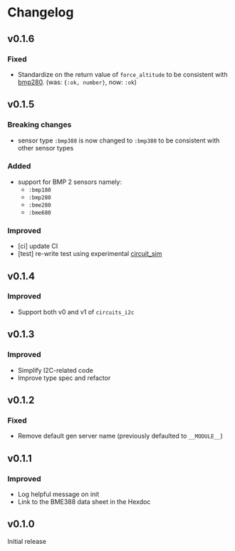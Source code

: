 # Changelog

## v0.1.6

### Fixed
- Standardize on the return value of `force_altitude` to be consistent with [bmp280](https://github.com/elixir-sensors/bmp280). (was: `{:ok, number}`, now: `:ok`)

## v0.1.5

### Breaking changes
- sensor type `:bmp388` is now changed to `:bmp380` to be consistent with other sensor types

### Added
- support for BMP 2 sensors namely:
  - `:bmp180`
  - `:bmp280`
  - `:bme280`
  - `:bme680`

### Improved
- [ci] update CI
- [test] re-write test using experimental [circuit_sim](https://github.com/elixir-circuits/circuits_sim)

## v0.1.4

### Improved
* Support both v0 and v1 of `circuits_i2c`

## v0.1.3

### Improved
* Simplify I2C-related code
* Improve type spec and refactor

## v0.1.2

### Fixed
* Remove default gen server name (previously defaulted to `__MODULE__`)

## v0.1.1

### Improved
* Log helpful message on init
* Link to the BME388 data sheet in the Hexdoc

## v0.1.0

Initial release
